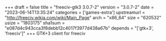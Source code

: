 +++
draft = false
title = "freeciv-gtk3 3.0.7-2"
version = "3.0.7-2"
date = "2023-06-14T13:35:24"
categories = ['games-extra']
upstreamurl = "http://freeciv.wikia.com/wiki/Main_Page"
arch = "x86_64"
size = "620532"
usize = "1803175"
sha1sum = "e087d4c943cca3f8debb12c4017f3977d438a67b"
depends = "['gtk+3', 'freeciv']"
+++
GTK+3 client for freeciv